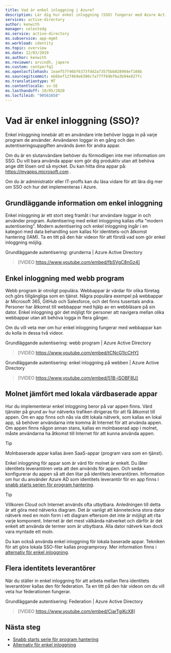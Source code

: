 ```yaml
---
title: Vad är enkel inloggning i Azure?
description: Lär dig hur enkel inloggning (SSO) fungerar med Azure Active Directory. Använd SSO så att användarna inte behöver komma ihåg lösen ord för varje program. Använd också SSO för att förenkla administrationen av konto hantering.
services: active-directory
author: kenwith
manager: celestedg
ms.service: active-directory
ms.subservice: app-mgmt
ms.workload: identity
ms.topic: overview
ms.date: 12/03/2019
ms.author: kenwith
ms.reviewer: arvindh, japere
ms.custom: contperfq1
ms.openlocfilehash: 1eaef57f46bf6373fdd2a73575bb028904ef108b
ms.sourcegitcommit: eb6bef1274b9e6390c7a77ff69bf6a3b94e827fc
ms.translationtype: MT
ms.contentlocale: sv-SE
ms.lasthandoff: 10/05/2020
ms.locfileid: "90561658"
---
```

# <a name="what-is-single-sign-on-sso"></a>Vad är enkel inloggning (SSO)?

Enkel inloggning innebär att en användare inte behöver logga in på varje program de använder. Användaren loggar in en gång och den autentiseringsuppgiften används även för andra appar.

Om du är en slutanvändare behöver du förmodligen inte mer information om SSO. Du vill bara använda appar som gör dig produktiv utan att behöva ange ditt lösen ord så mycket. Du kan hitta dina appar på: https://myapps.microsoft.com .
 
Om du är administratör eller IT-proffs kan du läsa vidare för att lära dig mer om SSO och hur det implementeras i Azure.

## <a name="single-sign-on-basics"></a>Grundläggande information om enkel inloggning
Enkel inloggning är ett stort steg framåt i hur användare loggar in och använder program. Autentisering med enkel inloggning kallas ofta "modern autentisering". Modern autentisering och enkel inloggning ingår i en kategori med data behandling som kallas för identitets-och åtkomst hantering (IAM). Ta en titt på den här videon för att förstå vad som gör enkel inloggning möjlig.

Grundläggande autentisering: grunderna | Azure Active Directory

> [!VIDEO https://www.youtube.com/embed/fbSVgC8nGz4]

## <a name="single-sign-on-with-web-applications"></a>Enkel inloggning med webb program
Webb program är otroligt populära. Webbappar är värdar för olika företag och görs tillgängliga som en tjänst. Några populära exempel på webbappar är Microsoft 365, GitHub och Salesforce, och det finns tusentals andra. Personer har åtkomst till webbappar med hjälp av en webbläsare på sin dator. Enkel inloggning gör det möjligt för personer att navigera mellan olika webbappar utan att behöva logga in flera gånger.

Om du vill veta mer om hur enkel inloggning fungerar med webbappar kan du kolla in dessa två videor.

Grundläggande autentisering: webb program | Azure Active Directory

> [!VIDEO https://www.youtube.com/embed/tCNcG1lcCHY]

Grundläggande autentisering: enkel inloggning på webben | Azure Active Directory

> [!VIDEO https://www.youtube.com/embed/51B-jSOBF8U]

## <a name="cloud-versus-on-premises-hosted-apps"></a>Molnet jämfört med lokala värdbaserade appar
Hur du implementerar enkel inloggning beror på var appen finns. Värd tjänster på grund av hur nätverks trafiken dirigeras för att få åtkomst till appen. Om en app finns och nås via ditt lokala nätverk, som kallas en lokal app, så behöver användarna inte komma åt Internet för att använda appen. Om appen finns någon annan stans, kallas en molnbaserad app i molnet, måste användarna ha åtkomst till Internet för att kunna använda appen.

> [!TIP]
> Molnbaserade appar kallas även SaaS-appar (program vara som en tjänst). 

Enkel inloggning för appar som är värd för molnet är enkelt. Du låter identitets leverantören veta att den används för appen. Och sedan konfigurerar du appen så att den litar på identitets leverantören. Information om hur du använder Azure AD som identitets leverantör för en app finns i [snabb starts serien för program hantering](add-application-portal.md).

> [!TIP]
> Villkoren Cloud och Internet används ofta utbytbara. Anledningen till detta är att göra med nätverks diagram. Det är vanligt att känneteckna stora dator nätverk med en moln form i ett diagram eftersom det inte är möjligt att rita varje komponent. Internet är det mest välkända nätverket och därför är det enkelt att använda de termer som är utbytbara. Alla dator nätverk kan dock vara myntade ett moln.

Du kan också använda enkel inloggning för lokala baserade appar. Tekniken för att göra lokala SSO-filer kallas programproxy. Mer information finns i [alternativ för enkel inloggning](sso-options.md).

## <a name="multiple-identity-providers"></a>Flera identitets leverantörer
När du ställer in enkel inloggning för att arbeta mellan flera identitets leverantörer kallas den för federation. Ta en titt på den här videon om du vill veta hur federationen fungerar.

Grundläggande autentisering: Federation | Azure Active Directory

> [!VIDEO https://www.youtube.com/embed/CjarTgjKcX8]


## <a name="next-steps"></a>Nästa steg
* [Snabb starts serie för program hantering](view-applications-portal.md)
* [Alternativ för enkel inloggning](sso-options.md)
